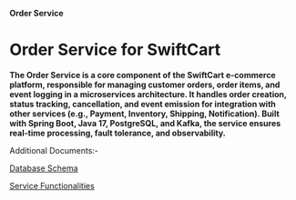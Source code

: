 **Order Service**

# **Order Service for SwiftCart**

**The Order Service is a core component of the SwiftCart e-commerce platform, responsible for managing customer orders, order items, and event logging in a microservices architecture. It handles order creation, status tracking, cancellation, and event emission for integration with other services (e.g., Payment, Inventory, Shipping, Notification). Built with Spring Boot, Java 17, PostgreSQL, and Kafka, the service ensures real-time processing, fault tolerance, and observability.**

Additional Documents:-

[Database Schema](https://github.com/santhosh-arumugam/order-service/blob/master/docs/Database_Schema.md)

[Service Functionalities](https://github.com/santhosh-arumugam/order-service/blob/master/docs/OrderService_Functionalities.md)